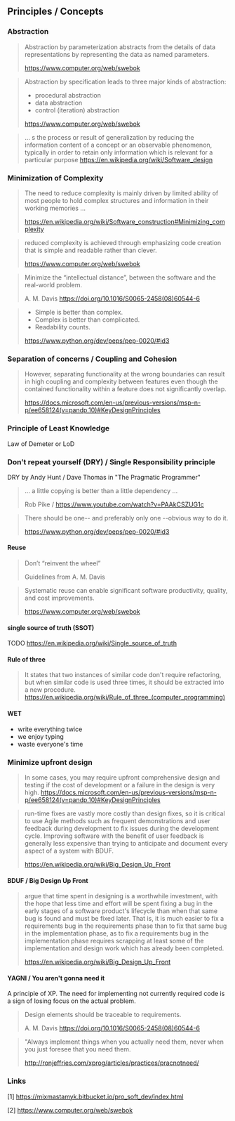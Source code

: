

## Principles / Concepts ##

### Abstraction ###
> Abstraction  by  parameterization abstracts from the details of data representations by representing the data as named parameters.
>
> https://www.computer.org/web/swebok

>Abstraction  by  specification leads  to  three  major  kinds  of  abstraction: 
>* procedural abstraction
>* data abstraction
>* control (iteration) abstraction
>
> https://www.computer.org/web/swebok 

> ... s the process or result of generalization by reducing the information content of a concept or an observable phenomenon, typically in order to retain only information which is relevant for a particular purpose
> https://en.wikipedia.org/wiki/Software_design

### Minimization of Complexity ###
>The need to reduce complexity is mainly driven by limited ability of most people to hold complex structures and information in their working memories ...
>
>https://en.wikipedia.org/wiki/Software_construction#Minimizing_complexity

>reduced complexity is  achieved  through  emphasizing  code  creation  that is simple and readable rather than clever.
>
>https://www.computer.org/web/swebok

>Minimize the “intellectual distance”, between the software and the real-world problem.
>
> A. M. Davis https://doi.org/10.1016/S0065-2458(08)60544-6

>* Simple is better than complex.
>* Complex is better than complicated.
>* Readability counts.
>
> https://www.python.org/dev/peps/pep-0020/#id3

### Separation of concerns / Coupling and Cohesion ###
> However, separating functionality at the wrong boundaries can result in high coupling and complexity between features even though the contained functionality within a feature does not significantly overlap.
>
> https://docs.microsoft.com/en-us/previous-versions/msp-n-p/ee658124(v=pandp.10)#KeyDesignPrinciples


### Principle of Least Knowledge ###
 Law of Demeter or LoD
 
### Don’t repeat yourself (DRY) / Single Responsibility principle ###
DRY by Andy Hunt / Dave Thomas in "The Pragmatic Programmer"

> ... a little copying is better than a little dependency ...
>
> Rob Pike / https://www.youtube.com/watch?v=PAAkCSZUG1c 


> There should be one-- and preferably only one --obvious way to do it.
>
> https://www.python.org/dev/peps/pep-0020/#id3

#### Reuse ####
> Don’t “reinvent the wheel”
> 
> Guidelines from A. M. Davis

> Systematic reuse can enable significant software productivity, quality, and cost improvements.
>
> https://www.computer.org/web/swebok


#### single source of truth (SSOT) ####
TODO https://en.wikipedia.org/wiki/Single_source_of_truth

#### Rule of three ####
> It states that two instances of similar code don't require refactoring, but when similar code is used three times, it should be extracted into a new procedure. 
> https://en.wikipedia.org/wiki/Rule_of_three_(computer_programming)

#### WET ####
* write everything twice
* we enjoy typing
* waste everyone's time

### Minimize upfront design ###
> In some cases, you may require upfront comprehensive design and testing if the cost of development or a failure in the design is very high.
> https://docs.microsoft.com/en-us/previous-versions/msp-n-p/ee658124(v=pandp.10)#KeyDesignPrinciples

> run-time fixes are vastly more costly than design fixes, so it is critical to use Agile methods such as frequent demonstrations and user feedback during development to fix issues during the development cycle. Improving software with the benefit of user feedback is generally less expensive than trying to anticipate and document every aspect of a system with BDUF. 
>
>  https://en.wikipedia.org/wiki/Big_Design_Up_Front


#### BDUF / Big Design Up Front ####

> argue that time spent in designing is a worthwhile investment, with the hope that less time and effort will be spent fixing a bug in the early stages of a software product's lifecycle than when that same bug is found and must be fixed later. That is, it is much easier to fix a requirements bug in the requirements phase than to fix that same bug in the implementation phase, as to fix a requirements bug in the implementation phase requires scrapping at least some of the implementation and design work which has already been completed. 
>
> https://en.wikipedia.org/wiki/Big_Design_Up_Front

#### YAGNI / You aren't gonna need it ####
A principle of XP. 
The need for implementing not currently required code is a sign of losing focus on the actual problem.

> Design elements should be traceable to requirements.
> 
> A. M. Davis https://doi.org/10.1016/S0065-2458(08)60544-6

>"Always implement things when you actually need them, never when you just foresee that you need them.
>
> http://ronjeffries.com/xprog/articles/practices/pracnotneed/

### Links ###

[1] https://mixmastamyk.bitbucket.io/pro_soft_dev/index.html

[2] https://www.computer.org/web/swebok
